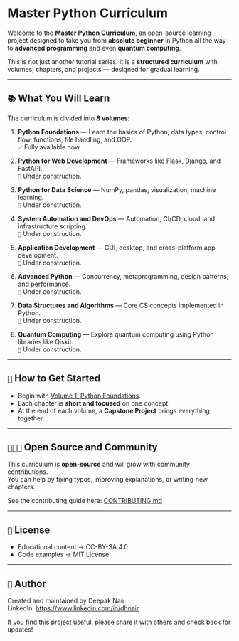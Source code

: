 # Master Python Curriculum

Welcome to the **Master Python Curriculum**, an open-source learning project designed to take you from **absolute beginner** in Python all the way to **advanced programming** and even **quantum computing**.

This is not just another tutorial series. It is a **structured curriculum** with volumes, chapters, and projects — designed for gradual learning.

-------------------------------------------------------------------

## `📚` What You Will Learn

The curriculum is divided into **8 volumes**:

1. **Python Foundations** — Learn the basics of Python, data types, control flow, functions, file handling, and OOP.  
   `✅` Fully available now.  

2. **Python for Web Development** — Frameworks like Flask, Django, and FastAPI.  
   `🚧` Under construction.  

3. **Python for Data Science** — NumPy, pandas, visualization, machine learning.  
   `🚧` Under construction.  

4. **System Automation and DevOps** — Automation, CI/CD, cloud, and infrastructure scripting.  
   `🚧` Under construction.  

5. **Application Development** — GUI, desktop, and cross-platform app development.  
   `🚧` Under construction.  

6. **Advanced Python** — Concurrency, metaprogramming, design patterns, and performance.  
   `🚧` Under construction.  

7. **Data Structures and Algorithms** — Core CS concepts implemented in Python.  
   `🚧` Under construction.  

8. **Quantum Computing** — Explore quantum computing using Python libraries like Qiskit.  
   `🚧` Under construction.  

-------------------------------------------------------------------

## `🚀` How to Get Started

- Begin with [Volume 1: Python Foundations](Volume1_Foundations.md).  
- Each chapter is **short and focused** on one concept.  
- At the end of each volume, a **Capstone Project** brings everything together.  

-------------------------------------------------------------------

## `🧑‍🤝‍🧑` Open Source and Community

This curriculum is **open-source** and will grow with community contributions.  
You can help by fixing typos, improving explanations, or writing new chapters.

See the contributing guide here: [CONTRIBUTING.md](CONTRIBUTING.md)

-------------------------------------------------------------------

## `📖` License

- Educational content -> CC-BY-SA 4.0  
- Code examples -> MIT License  

-------------------------------------------------------------------

## `👤` Author

Created and maintained by Deepak Nair  
LinkedIn: https://www.linkedin.com/in/dhnair

If you find this project useful, please share it with others and check back for updates!
